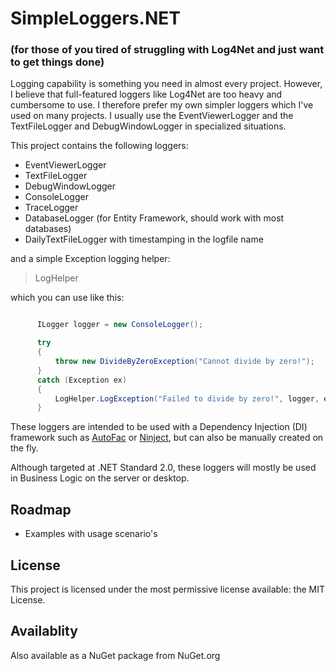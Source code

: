 # SimpleLoggers.NET 
### (for those of you tired of struggling with Log4Net and just want to get things done)

Logging capability is something you need in almost every project. However, I believe that full-featured loggers like Log4Net are too heavy and cumbersome to use. I therefore prefer my own simpler loggers which I've used on many projects. I usually use the EventViewerLogger and the TextFileLogger and DebugWindowLogger in specialized situations.

This project contains the following loggers:

- EventViewerLogger
- TextFileLogger
- DebugWindowLogger
- ConsoleLogger
- TraceLogger
- DatabaseLogger (for Entity Framework, should work with most databases)
- DailyTextFileLogger with timestamping in the logfile name

and a simple Exception logging helper:

> LogHelper

which you can use like this:

```c#

      ILogger logger = new ConsoleLogger();

      try
      {
          throw new DivideByZeroException("Cannot divide by zero!");
      }
      catch (Exception ex)
      {
          LogHelper.LogException("Failed to divide by zero!", logger, ex);
      }
```


These loggers are intended to be used with a Dependency Injection (DI) framework such as [AutoFac](https://autofac.org/) or [Ninject](http://www.ninject.org/), but can also be manually created on the fly.

Although targeted at .NET Standard 2.0, these loggers will mostly be used in Business Logic on the server or desktop. 

## Roadmap


- Examples with usage scenario's

## License

This project is licensed under the most permissive license available: the MIT License.

## Availablity

Also available as a NuGet package from NuGet.org


